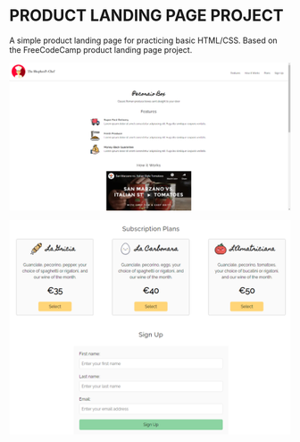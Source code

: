 # PRODUCT LANDING PAGE PROJECT

A simple product landing page for practicing basic HTML/CSS. Based on the FreeCodeCamp product landing page project.

![A screenshot of the page](/assets/screenshot.png)

![Another screenshot](/assets/screenshot-2.png)